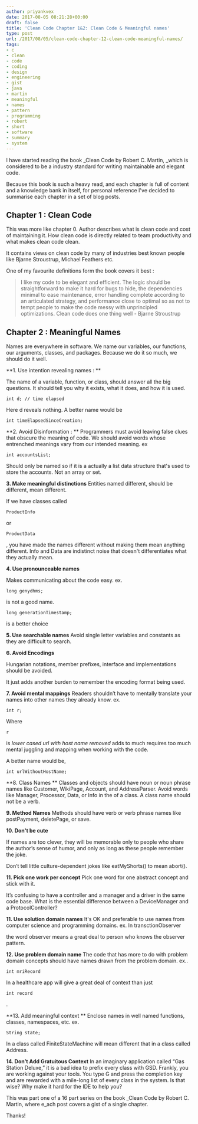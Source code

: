 ```yaml
---
author: priyankvex
date: 2017-08-05 08:21:28+00:00
draft: false
title: 'Clean Code Chapter 1&2: Clean Code & Meaningful names'
type: post
url: /2017/08/05/clean-code-chapter-12-clean-code-meaningful-names/
tags:
- c
- clean
- code
- coding
- design
- engineering
- gist
- java
- martin
- meaningful
- names
- pattern
- programming
- robert
- short
- software
- summary
- system
---
```


I have started reading the book _Clean Code by Robert C. Martin, _which is considered to be a industry standard for writing maintainable and elegant code.

Because this book is such a heavy read, and each chapter is full of content and a knowledge bank in itself, for personal reference I've decided to summarise each chapter in a set of blog posts.


## **Chapter 1 : Clean Code**


This was more like chapter 0. Author describes what is clean code and cost of maintaining it. How clean code is directly related to team productivity and what makes clean code clean.

It contains views on clean code by many of industries best known people like Bjarne Stroustrup, Michael Feathers etc.

One of my favourite definitions form the book covers it best :


<blockquote>I like my code to be elegant and efficient. The logic should be straightforward to make it hard for bugs to hide, the dependencies minimal to ease maintenance, error handling complete according to an articulated strategy, and performance close to optimal so as not to tempt people to make the code messy with unprincipled optimizations. Clean code does one thing well - Bjarne Stroustrup</blockquote>




## **Chapter 2 : Meaningful Names**


Names are everywhere in software. We name our variables, our functions, our arguments, classes, and packages. Because we do it so much, we should do it well.

**1. Use intention revealing names : **

The name of a variable, function, or class, should answer all the big questions. It should tell you why it exists, what it does, and how it is used.

    
    int d; // time elapsed


Here d reveals nothing. A better name would be

    
    int timeElapsedSinceCreation;


**2. Avoid Disinformation : **
Programmers must avoid leaving false clues that obscure the meaning of code. We should avoid words whose entrenched meanings vary from our intended meaning.
ex

    
    int accountsList;


Should only be named so if it is a actually a list data structure that's used to store the accounts. Not an array or set.

**3. Make meaningful distinctions**
Entities named different, should be different, mean different.

If we have classes called

    
    ProductInfo


or

    
    ProductData


, you have made the names different without making them mean anything different. Info and Data are indistinct noise that doesn't differentiates what they actually mean.

**4. Use pronounceable names**

Makes communicating about the code easy.
ex.

    
    long genydhms;


is not a good name.

    
    long generationTimestamp;


is a better choice

**5. Use searchable names**
Avoid single letter variables and constants as they are difficult to search.

**6. Avoid Encodings**

Hungarian notations, member prefixes, interface and implementations should be avoided.

It just adds another burden to remember the encoding format being used.

**7. Avoid mental mappings**
Readers shouldn’t have to mentally translate your names into other names they already know.
ex.

    
    int r;


Where

    
    r


is _lower cased url with host name removed_ adds to much requires too much mental juggling and mapping when working with the code.

A better name would be,

    
    int urlWithoutHostName;


**8. Class Names **
Classes and objects should have noun or noun phrase names like Customer, WikiPage, Account, and AddressParser.
Avoid words like Manager, Processor, Data, or Info in the of a class. A class name should not be a verb.

**9. Method Names**
Methods should have verb or verb phrase names like postPayment, deletePage, or save.

**10. Don't be cute**

If names are too clever, they will be memorable only to people who share the
author’s sense of humor, and only as long as these people remember the joke.

Don’t tell little culture-dependent jokes like eatMyShorts() to mean abort().

**11. Pick one work per concept**
Pick one word for one abstract concept and stick with it.

It’s confusing to have a controller and a manager and a driver in the same
code base. What is the essential difference between a DeviceManager and a ProtocolController?

**11. Use solution domain names**
It's OK and preferable to use names from computer science and programming domains.
ex.
In transctionObserver

the word observer means a great deal to person who knows the observer pattern.

**12. Use problem domain name**
The code that has more to do with problem domain concepts should have names drawn from the problem domain.
ex..

    
    int mriRecord


In a healthcare app will give a great deal of context than just

    
    int record


.

**13. Add meaningful context **
Enclose names in well named functions, classes, namespaces, etc.
ex.

    
    String state;


In a class called FiniteStateMachine will mean different that in a class called Address.

**14. Don’t Add Gratuitous Context**
In an imaginary application called “Gas Station Deluxe,” it is a bad idea to prefix every class with GSD.
Frankly, you are working against your tools. You type G and press the completion
key and are rewarded with a mile-long list of every class in the system. Is that
wise? Why make it hard for the IDE to help you?



This was part one of a 16 part series on the book _Clean Code by Robert C. Martin, where e_ach post covers a gist of a single chapter.

Thanks!
